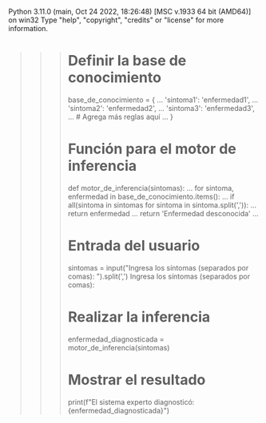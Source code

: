 Python 3.11.0 (main, Oct 24 2022, 18:26:48) [MSC v.1933 64 bit (AMD64)] on win32
Type "help", "copyright", "credits" or "license" for more information.
>>>
>>> # Definir la base de conocimiento
>>> base_de_conocimiento = {
...     'sintoma1': 'enfermedad1',
...     'sintoma2': 'enfermedad2',
...     'sintoma3': 'enfermedad3',
...     # Agrega más reglas aquí
... }
>>>
>>> # Función para el motor de inferencia
>>> def motor_de_inferencia(sintomas):
...     for sintoma, enfermedad in base_de_conocimiento.items():
...         if all(sintoma in sintomas for sintoma in sintoma.split(',')):
...             return enfermedad
...     return 'Enfermedad desconocida'
...
>>> # Entrada del usuario
>>> sintomas = input("Ingresa los síntomas (separados por comas): ").split(',')
Ingresa los síntomas (separados por comas):
>>> # Realizar la inferencia
>>> enfermedad_diagnosticada = motor_de_inferencia(sintomas)
>>>
>>> # Mostrar el resultado
>>> print(f"El sistema experto diagnosticó: {enfermedad_diagnosticada}")
